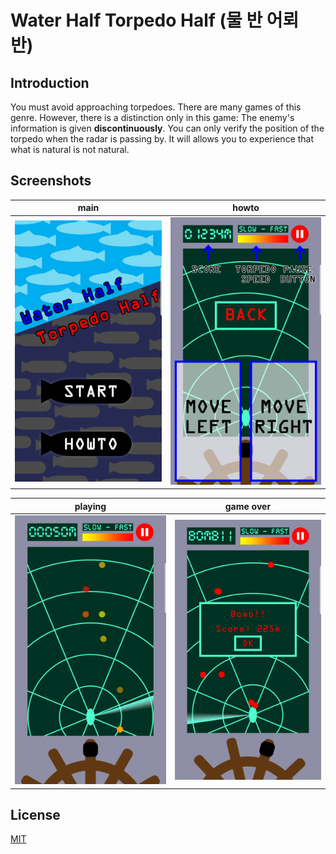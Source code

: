 # Water Half Torpedo Half (물 반 어뢰 반)

## Introduction

You must avoid approaching torpedoes. There are many games of this genre. However, there is a distinction only in this game: The enemy's information is given **discontinuously**. You can only verify the position of the torpedo when the radar is passing by. It will allows you to experience that what is natural is not natural.


## Screenshots

main | howto
:-------------------------:|:-------------------------:
![](./doc/images/main.jpg) | ![](./doc/images/howto.jpg)

playing | game over
:-------------------------:|:-------------------------:
![](./doc/images/play.jpg) | ![](./doc/images/end.jpg)

## License

[MIT](https://github.com/ialy1595/Water-Half-Torpedo-Half/blob/master/LICENSE)